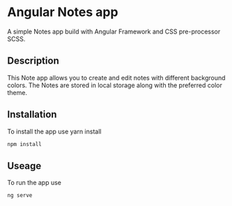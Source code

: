 # Angular Notes app

A simple Notes app build with Angular Framework and CSS pre-processor SCSS.

## Description

This Note app allows you to create and edit notes with different background colors. The Notes are stored in local storage along with the preferred color theme.

## Installation

To install the app use yarn install

```bash
npm install
```

## Useage

To run the app use

```bash
ng serve
```
